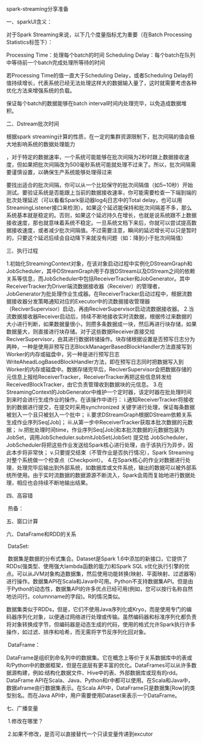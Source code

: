 spark-streaming分享准备

一、sparkUI含义：

对于Spark Streaming来说，以下几个度量指标尤为重要（在Batch Processing Statistics标签下）：

Processing Time：处理每个batch的时间 
Scheduling Delay：每个batch在队列中等待前一个batch完成处理所等待的时间

若Processing Time的值一直大于Scheduling Delay，或者Scheduling Delay的值持续增长，代表系统已经无法处理这样大的数据输入量了，这时就需要考虑各种优化方法来增强系统的负载。

保证每个batch的数据能够在batch interval时间内处理完毕，以免造成数据堆积。

二、Dstream批次时间

根据spark streaming计算的性质，在一定的集群资源限制下，批次间隔的值会极大地影响系统的数据处理能力

，对于特定的数据速率，一个系统可能能够在批次间隔为2秒时跟上数据接收速度，但如果把批次间隔改为500毫秒系统可能就处理不过来了。所以，批次间隔需要谨慎设置，以确保生产系统能够处理得过来

要找出适合的批次间隔，你可以从一个比较保守的批次间隔值（如5~10秒）开始测试。要验证系统是否能跟上当前的数据接收速率，你可能需要检查一下端到端的批次处理延迟（可以看看Spark驱动器log4j日志中的Total delay，也可以用StreamingListener接口来检测）。如果这个延迟能保持和批次间隔差不多，那么系统基本就是稳定的。否则，如果这个延迟持久在增长，也就是说系统跟不上数据接收速度，那也就意味着系统不稳定。一旦系统文档下来后，你就可以尝试提高数据接收速度，或者减少批次间隔值。不过需要注意，瞬间的延迟增长可以只是暂时的，只要这个延迟后续会自动降下来就没有问题（如：降到小于批次间隔值）

三、执行过程

1.初始化StreamingContext对象，在该对象启动过程中实例化DStreamGraph和JobScheduler，其中DStreamGraph用于存放DStream以及DStream之间的依赖关系等信息，而JobScheduler中包括ReceiverTracker和JobGenerator。其中ReceiverTracker为Driver端流数据接收器（Receiver）的管理者，JobGenerator为批处理作业生成器。在ReceiverTracker启动过程中，根据流数据接收器分发策略通知对应的Executor中的流数据接收管理器（ReciverSupervisor）启动，再由ReciverSupervisor启动流数据接收器。
2.当流数据接收器Receiver启动后，持续不断地接收实时流数据，根据传过来数据的大小进行判断，如果数据量很小，则攒多条数据成一块，然后再进行块存储，如果数据量大，则直接进行块存储。对于这些数据Receiver直接交给ReciverSupervisor，由其进行数据转储操作。块存储根据设置是否预写日志分为两种，一种是使用非预写日志BlockManagerBasedBlockHandler方法直接写到Worker的内存或磁盘中，另一种是进行预写日志WriteAheadLogBasedBlockHandler方法，即在预写日志同时把数据写入到Worker的内存或磁盘中。数据存储完毕后，ReciverSupervisor会把数据存储的元信息上报给ReceiverTracker，ReceiverTracker再把这些信息转发给ReceivedBlockTracker，由它负责管理收到数据块的元信息。
3.在StreamingContext的JobGenerator中维护一个定时器，该定时器在批处理时间到来时会进行生成作业的操作。在该操作中进行：
i.通知ReceiverTracker将接收到的数据进行提交，在提交时采用synchronized 关键字进行处理，保证每条数据被划入一个且只被划入一个批中；
ii.要求DStreamGraph根据DStream依赖关系生成作业序列Seq[Job]；
iii.从第一步中ReceiverTracker获取本批次数据的元数据；
iv.把批处理时间time，作业序列Seq[Job]和本批次数据的元数据包装为JobSet，调用JobScheduler.submitJobSet(JobSet) 提交给 JobScheduler，JobScheduler将把这些作业发送给Spark核心进行处理，由于该执行为异步，因此本步将非常快；
v.只要提交结束（不管作业是否执行情况），Spark Streaming对整个系统做一个检查点（Checkpoint）。
4.在Spark核心的作业对数据进行处理，处理完毕后输出到外部系统，如数据库或文件系统，输出的数据可以被外部系统所使用。由于实时流数据的数据源源不断流入，Spark会周而复始地进行数据处理，相应也会持续不断地输出结果。



四、高容错

​	热备：



五、窗口计算



六、DataFrame和RDD的关系

​	DataSet:

​		数据集是数据的分布式集合。Dataset是Spark 1.6中添加的新接口，它提供了RDDs(强类型、使用强大lambda函数的能力)和Spark SQL s优化执行引擎的优点。可以从JVM对象构造数据集，然后使用功能转换(映射、平面映射、过滤器等)进行操作。数据集API在Scala和Java中可用。Python不支持数据集API。但是由于Python的动态性，数据集API的许多优点已经可用(例如，您可以按行名称自然地访问行。columnname的字段)。R的情况类似。

​	数据集类似于RDDs，但是，它们不使用Java序列化或Kryo，而是使用专门的编码器序列化对象，以便通过网络进行处理或传输。虽然编码器和标准序列化都负责将对象转换成字节，但编码器是动态生成的代码，使用的格式允许Spark执行许多操作，如过滤、排序和哈希，而无需将字节反序列化回对象。

​	DataFrame：

​	DataFrame是组织到命名列中的数据集。它在概念上等价于关系数据库中的表或R/Python中的数据框架，但是在底层有更丰富的优化。DataFrames可以从许多数据源构建，例如:结构化数据文件、Hive中的表、外部数据库或现有的rdd。DataFrame API在Scala、Java、Python和r中都可以使用。在Scala和Java中，数据aframe由行数据集表示。在Scala API中，DataFrame只是数据集[Row]的类型别名。而在Java API中，用户需要使用Dataset<Row>来表示一个DataFrame。



七、广播变量

​	1.修改在哪里？

​	2.如果不修改，是否可以直接替代一个只读变量传递到excutor

